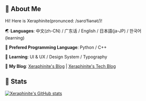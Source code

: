 ## 🥺 About Me

Hi! Here is Xeraphinite(pronunced: /sərɑˈfiənət/)!

🌏 **Languages**: 中文(zh-CN) / 广东话 / English / 日本語(ja-JP) / 한국어(learning)

🤖 **Prefered Programming Language**: Python / C++

🔧 **Learning**: UI & UX / Design System / Typography

📂 **My Blog**: [Xeraphinite's Blog](https://xeraphinite.vercel.app) | [Xeraphinite's Tech Blog](https://xeraphinite.netlify.app)


## 🌈 Stats
[![Xeraphinite's GitHub stats](https://github-readme-stats.vercel.app/api?username=Xeraphinite)](https://github.com/anuraghazra/github-readme-stats)
